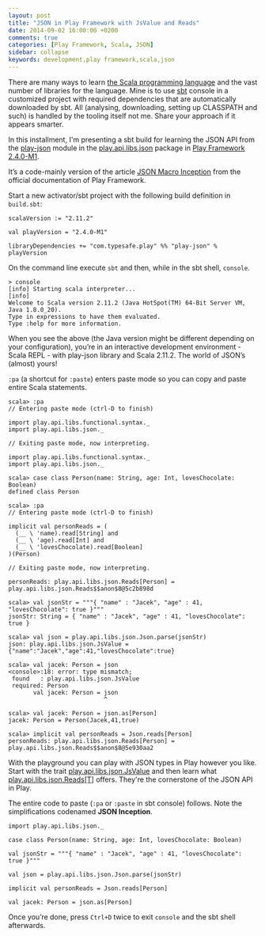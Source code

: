 ```yaml
---
layout: post
title: "JSON in Play Framework with JsValue and Reads"
date: 2014-09-02 16:00:00 +0200
comments: true
categories: [Play Framework, Scala, JSON]
sidebar: collapse
keywords: development,play framework,scala,json
---
```

There are many ways to learn [the Scala programming language](http://www.scala-lang.org/) and the vast number of libraries for the language. Mine is to use [sbt](http://www.scala-sbt.org/) console in a customized project with required dependencies that are automatically downloaded by sbt. All (analysing, downloading, setting up CLASSPATH and such) is handled by the tooling itself not me. Share your approach if it appears smarter.

In this installment, I'm presenting a sbt build for learning the JSON API from the [play-json](https://www.playframework.com/documentation/2.4.x/ScalaJson) module in the [play.api.libs.json](https://www.playframework.com/documentation/2.4.x/api/scala/index.html#play.api.libs.json.package) package in [Play Framework 2.4.0-M1](https://www.playframework.com/).

<!-- more -->

It’s a code-mainly version of the article [JSON Macro Inception](https://www.playframework.com/documentation/2.4.x/ScalaJsonInception) from the official documentation of Play Framework.

Start a new activator/sbt project with the following build definition in `build.sbt`:

    scalaVersion := "2.11.2"

    val playVersion = "2.4.0-M1"

    libraryDependencies += "com.typesafe.play" %% "play-json" % playVersion

On the command line execute `sbt` and then, while in the sbt shell, `console`.

    > console
    [info] Starting scala interpreter...
    [info]
    Welcome to Scala version 2.11.2 (Java HotSpot(TM) 64-Bit Server VM, Java 1.8.0_20).
    Type in expressions to have them evaluated.
    Type :help for more information.

When you see the above (the Java version might be different depending on your configuration), you’re in an interactive development environment - Scala REPL - with play-json library and Scala 2.11.2. The world of JSON’s (almost) yours!

`:pa` (a shortcut for `:paste`) enters paste mode so you can copy and paste entire Scala statements.

    scala> :pa
    // Entering paste mode (ctrl-D to finish)

    import play.api.libs.functional.syntax._
    import play.api.libs.json._

    // Exiting paste mode, now interpreting.

    import play.api.libs.functional.syntax._
    import play.api.libs.json._

    scala> case class Person(name: String, age: Int, lovesChocolate: Boolean)
    defined class Person

    scala> :pa
    // Entering paste mode (ctrl-D to finish)

    implicit val personReads = (
      (__ \ 'name).read[String] and
      (__ \ 'age).read[Int] and
      (__ \ 'lovesChocolate).read[Boolean]
    )(Person)

    // Exiting paste mode, now interpreting.

    personReads: play.api.libs.json.Reads[Person] = play.api.libs.json.Reads$$anon$8@5c2b898d

    scala> val jsonStr = """{ "name" : "Jacek", "age" : 41, "lovesChocolate": true }"""
    jsonStr: String = { "name" : "Jacek", "age" : 41, "lovesChocolate": true }

    scala> val json = play.api.libs.json.Json.parse(jsonStr)
    json: play.api.libs.json.JsValue = {"name":"Jacek","age":41,"lovesChocolate":true}

    scala> val jacek: Person = json
    <console>:18: error: type mismatch;
     found   : play.api.libs.json.JsValue
     required: Person
           val jacek: Person = json
                               ^

    scala> val jacek: Person = json.as[Person]
    jacek: Person = Person(Jacek,41,true)

    scala> implicit val personReads = Json.reads[Person]
    personReads: play.api.libs.json.Reads[Person] = play.api.libs.json.Reads$$anon$8@5e930aa2

With the playground you can play with JSON types in Play however you like. Start with the trait [play.api.libs.json.JsValue](https://www.playframework.com/documentation/2.4.x/api/scala/index.html#play.api.libs.json.JsValue) and then learn what [play.api.libs.json.Reads[T]](https://www.playframework.com/documentation/2.4.x/api/scala/index.html#play.api.libs.json.Reads) offers. They're the cornerstone of the JSON API in Play.

The entire code to paste (`:pa` or `:paste` in sbt console) follows. Note the simplifications codenamed **JSON Inception**.

    import play.api.libs.json._

    case class Person(name: String, age: Int, lovesChocolate: Boolean)

    val jsonStr = """{ "name" : "Jacek", "age" : 41, "lovesChocolate": true }"""

    val json = play.api.libs.json.Json.parse(jsonStr)

    implicit val personReads = Json.reads[Person]

    val jacek: Person = json.as[Person]

Once you’re done, press `Ctrl+D` twice to exit `console` and the sbt shell afterwards.
